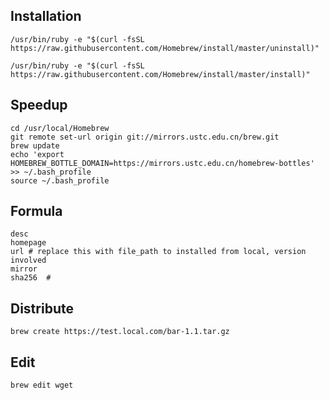 ## Installation
```
/usr/bin/ruby -e "$(curl -fsSL https://raw.githubusercontent.com/Homebrew/install/master/uninstall)"

/usr/bin/ruby -e "$(curl -fsSL https://raw.githubusercontent.com/Homebrew/install/master/install)"
```
## Speedup
```
cd /usr/local/Homebrew
git remote set-url origin git://mirrors.ustc.edu.cn/brew.git
brew update
echo 'export HOMEBREW_BOTTLE_DOMAIN=https://mirrors.ustc.edu.cn/homebrew-bottles' >> ~/.bash_profile
source ~/.bash_profile
```


## Formula

```
desc
homepage
url # replace this with file_path to installed from local, version involved
mirror
sha256  # 

```



## Distribute
```
brew create https://test.local.com/bar-1.1.tar.gz
```

## Edit  
```
brew edit wget

```
